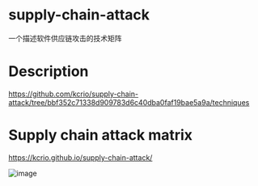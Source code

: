 # supply-chain-attack
一个描述软件供应链攻击的技术矩阵



# Description

https://github.com/kcrio/supply-chain-attack/tree/bbf352c71338d909783d6c40dba0faf19bae5a9a/techniques



# Supply chain attack matrix
https://kcrio.github.io/supply-chain-attack/

![image](https://github.com/kcrio/supply-chain-attack/assets/96735391/3f64a6c7-1394-4e4a-a8e4-46773c262493)



